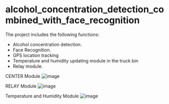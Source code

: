 # alcohol_concentration_detection_combined_with_face_recognition
The project includes the following functions:
- Alcohol concentration detection.
- Face Recognition.
- GPS location tracking
- Temperature and humidity updating module in the truck bin
- Relay module.

CENTER Module
                  ![image](https://user-images.githubusercontent.com/89629398/141227540-6433f711-6faf-45d6-85b0-65a88e39aa4d.png)




RELAY Module
                   ![image](https://user-images.githubusercontent.com/89629398/141227555-bafc2670-6a40-4987-aa26-a5d68f582e18.png)




Temperature and Humidity Module
                    ![image](https://user-images.githubusercontent.com/89629398/141227569-21841fc5-9cf0-4357-b8a5-ce149b4f49e2.png)

